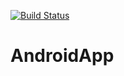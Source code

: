 [![Build Status](https://travis-ci.com/htw-happening/AndroidApp.svg?token=pJyazxgmYWzzpBMDi5VH&branch=master)](https://travis-ci.com/htw-happening/AndroidApp)

# AndroidApp
